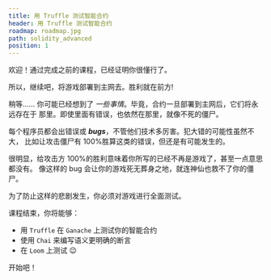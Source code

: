 ```yaml
---
title: 用 Truffle 测试智能合约
header: 用 Truffle 测试智能合约
roadmap: roadmap.jpg
path: solidity_advanced
position: 1
---
```


欢迎！通过完成之前的课程，已经证明你很懂行了。

所以，继续吧，将游戏部署到主网去。胜利就在前方!

稍等…… 你可能已经想到了 _一些事情_。毕竟，合约一旦部署到主网后，它们将永远存在于
那里。即使里面有错误，也依然在那里，就像不死的僵尸。

每个程序员都会出错误或 _**bugs**_，不管他们技术多厉害。犯大错的可能性虽然不大，
比如让攻击僵尸有 100%胜算这类的错误，但还是有可能发生的。

很明显，给攻击方 100%的胜利意味着你所写的已经不再是游戏了，甚至一点意思都没有。
像这样的 bug 会让你的游戏死无葬身之地，就连神仙也救不了你的僵尸。

为了防止这样的悲剧发生，你必须对游戏进行全面测试。

课程结束，你将能够：

- 用 `Truffle` 在 `Ganache` 上测试你的智能合约
- 使用 `Chai` 来编写语义更明确的断言
- 在 `Loom` 上测试 😉

开始吧！
